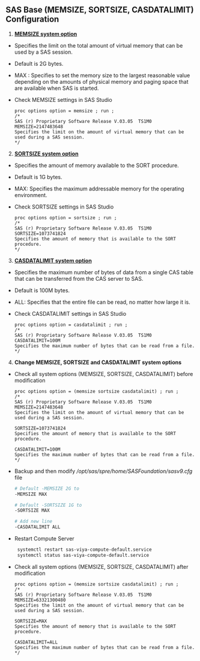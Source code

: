 ## SAS Base  (MEMSIZE, SORTSIZE, CASDATALIMIT) Configuration



1. **[MEMSIZE system option](https://go.documentation.sas.com/doc/en/pgmsascdc/9.4_3.5/hostunx/n09y5anvvpzrmnn0ztkyf59qgzvr.htm)**
- Specifies the limit on the total amount of virtual memory that can be used by a SAS session.  
- Default is 2G bytes.
- MAX : Specifies to set the memory size to the largest reasonable value depending on the amounts of physical memory and paging space that are available when SAS is started.

- Check MEMSIZE settings in SAS Studio

  ```SAS
  proc options option = memsize ; run ;
  /* 
  SAS (r) Proprietary Software Release V.03.05  TS1M0
  MEMSIZE=2147483648
  Specifies the limit on the amount of virtual memory that can be used during a SAS session.
  */
  ```



2. **[SORTSIZE system option](https://go.documentation.sas.com/doc/en/pgmsascdc/9.4_3.5/hostunx/n0u1mn6n3akhmvn1q4n0otf9i1c8.htm)**

- Specifies the amount of memory available to the SORT procedure. 

- Default is 1G bytes.

- MAX: Specifies the maximum addressable memory for the operating environment.

- Check SORTSIZE settings in SAS Studio

  ```SAS
  proc options option = sortsize ; run ;
  /*
  SAS (r) Proprietary Software Release V.03.05  TS1M0
  SORTSIZE=1073741824
  Specifies the amount of memory that is available to the SORT procedure.
  */
  ```

  

3. **[CASDATALIMIT system option](https://go.documentation.sas.com/doc/en/pgmsascdc/9.4_3.4/casref/p0wxc12m9hqke7n1bfcfnznsbpgo.htm)**

- Specifies the maximum number of bytes of data from a single CAS table that can be transferred from the CAS server to SAS.

- Default is 100M bytes.

- ALL: Specifies that the entire file can be read, no matter how large it is.

- Check CASDATALIMIT settings in SAS Studio

  ```SAS
  proc options option = casdatalimit ; run ;
  /* 
  SAS (r) Proprietary Software Release V.03.05  TS1M0
  CASDATALIMIT=100M 
  Specifies the maximum number of bytes that can be read from a file.
  */
  ```

  

4. **Change MEMSIZE, SORTSIZE and CASDATALIMIT system options**

- Check all system options (MEMSIZE, SORTSIZE, CASDATALIMIT) before modification

  ```SAS
  proc options option = (memsize sortsize casdatalimit) ; run ;
  /* 
  SAS (r) Proprietary Software Release V.03.05  TS1M0
  MEMSIZE=2147483648
  Specifies the limit on the amount of virtual memory that can be used during a SAS session.
  
  SORTSIZE=1073741824
  Specifies the amount of memory that is available to the SORT procedure.
  
  CASDATALIMIT=100M 
  Specifies the maximum number of bytes that can be read from a file.
  */
  ```

- Backup and then modify */opt/sas/spre/home/SASFoundation/sasv9.cfg* file

  ```bash
  # Default -MEMSIZE 2G to
  -MEMSIZE MAX
  
  # Default -SORTSIZE 1G to
  -SORTSIZE MAX
  
  # Add new line
  -CASDATALIMIT ALL
  ```

- Restart Compute Server

  ```bash
   systemctl restart sas-viya-compute-default.service
   systemctl status sas-viya-compute-default.service
  ```

- Check all system options (MEMSIZE, SORTSIZE, CASDATALIMIT) after modification

  ```SAS
  proc options option = (memsize sortsize casdatalimit) ; run ;
  /*
  SAS (r) Proprietary Software Release V.03.05  TS1M0
  MEMSIZE=63321300480
  Specifies the limit on the amount of virtual memory that can be used during a SAS session.
  
  SORTSIZE=MAX      
  Specifies the amount of memory that is available to the SORT procedure.
  
  CASDATALIMIT=ALL  
  Specifies the maximum number of bytes that can be read from a file.
  */ 
  ```

  
